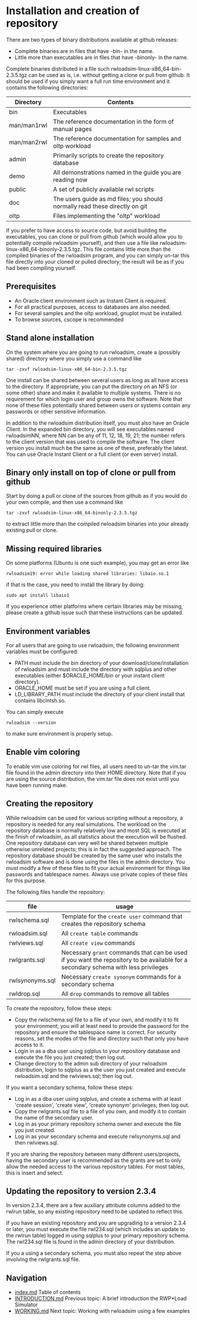 # Installation and creation of repository

There are two types of binary distributions available at github releases:

* Complete binaries are in files that have -bin- in the name.
* Little more than executables are in files that have -binonly- in the name.

Complete binaries distributed in a file such rwloadsim-linux-x86_64-bin-2.3.5.tgz
can be used as is, i.e. without getting a clone or pull from github.
It should be used if you simply want a full run time environment
and it contains the following directories:

|Directory|Contents|
|---------|--------|
|bin|Executables|
|man/man1rwl|The reference documentation in the form of manual pages|
|man/man2rwl|The reference documentation for samples and oltp workload|
|admin|Primarily scripts to create the repository database|
|demo|All demonstrations named in the guide you are reading now|
|public|A set of publicly available rwl scripts|
|doc|The users guide as md files; you should normally read these directly on git|
|oltp|Files implementing the "oltp" workload|

If you prefer to have access to source code, but avoid building the executables,
you can clone or pull from github (which would allow you to potentially compile
rwloadsim yourself), and then 
use a file like rwloadsim-linux-x86_64-binonly-2.3.5.tgz.
This file contains little more than the compiled binaries of the rwloadsim program,
and you can simply un-tar this file
directly into your cloned or pulled directory; the result will be as if you had
been compiling yourself.

## Prerequisites

 * An Oracle client environment such as Instant Client is required.
 * For all practical purposes, access to databases are also needed.
 * For several samples and the oltp workload, gnuplot must be installed.
 * To browse sources, cscope is recommended

## Stand alone installation

On the system where you are going to run rwloadsim,
create a (possibly shared) directory where you simply
use a command like
```
tar -zxvf rwloadsim-linux-x86_64-bin-2.3.5.tgz
```
One install can be shared between several users as long as all have access to the directory.
If appropriate, you can put the directory on an NFS (or some other) share and make it available to multiple systems.
There is no requirement for which login user and group owns the software.
Note that none of these files potentially shared between users or systems contain any 
passwords or other sensitive information.

In addition to the rwloadsim distribution itself, you must also have an Oracle Client.
In the expanded bin directory, you will see executables named rwloadsimNN, where NN can be any of 11, 12, 18, 19, 21;
the number refers to the client version that was used to compile the software.
The client version you install much be the same as one of these, preferably the latest.
You can use Oracle Instant Client or a full client (or even server) install.

## Binary only install on top of clone or pull from github

Start by doing a pull or clone of the sources from github 
as if you would do your own compile, and then use a command like
```
tar -zxvf rwloadsim-linux-x86_64-binonly-2.3.5.tgz
```
to extract little more than the compiled rwloadsim binaries into your already existing pull or clone.

## Missing required libraries

On some platforms (Ubuntu is one such example), you may get an error like
```
rwloadsim19: error while loading shared libraries: libaio.so.1
```
if that is the case, you need to install the library by doing:
```
sudo apt install libaio1
```
If you experience other platforms where certain libraries may be missing, please 
create a github issue such that these instructions can be updated.

## Environment variables

For all users that are going to use rwloadsim, the following environment variables must be configured:

 * PATH must include the bin directory of your download/clone/installation of rwloadsim and must include the directory with sqlplus and other executables (either $ORACLE_HOME/bin or your instant client directory).
 * ORACLE_HOME must be set if you are using a full client.
 * LD_LIBRARY_PATH must include the directory of your client install that contains libclntsh.so.

You can simply execute
```
rwloadsim --version
```
to make sure environment is properly setup.

## Enable vim coloring

To enable vim use coloring for rwl files, all users need to un-tar the vim.tar file
found in the admin directory into their HOME directory.
Note that if you are using the source distribution, the vim.tar file does not exist until
you have been running make.

## Creating the repository

While rwloadsim can be used for various scripting without a repository, a repository is needed for any real
simulations.
The workload on the repository database is normally relatively low and most SQL is executed at the finish
of rwloadsim, as all statistics about the execution will be flushed.
One repository database can very well be shared between multiple otherwise unrelated projects; this is in fact
the suggested approach.
The repository database should be created by the same user who installs the rwloadsim software and is
done using the files in the admin directory.
You _must_ modify a few of these files to fit your actual environment for things like passwords and tablespace names.
Always use private copies of these files for this purpose.

The following files handle the repository:

|file|usage|
|----|-----|
|rwlschema.sql|Template for the ```create user``` command that creates the repository schema|
|rwloadsim.sql|All ```create table``` commands|
|rwlviews.sql|All ```create view``` commands|
|rwlgrants.sql|Necessary ```grant``` commands that can be used if you want the repository to be available for a secondary schema with less privileges|
|rwlsynonyms.sql|Necessary ```create synonym``` commands for a secondary schema|
|rwldrop.sql|All ```drop``` commands to remove all tables|

To create the repository, follow these steps:

 * Copy the rwlschema.sql file to a file of your own, and modify it to fit your environment; you will at least need to provide the password for the repository and ensure the tablespace name is correct. For security reasons, set the modes of the file and directory such that only you have access to it.
 * Login in as a dba user using sqlplus to your repository database and execute the file you just created; then log out.
 * Change directory to the admin sub directory of your rwloadsim distribution, login to sqlplus as a the user you just created and execute rwloadsim.sql and the rwlviews.sql; then log out.

If you want a secondary schema, follow these steps:

 * Log in as a dba user using sqlplus, and create a schema with at least 'create session', 'create view', 'create synonym' privileges; then log out.
 * Copy the rwlgrants.sql file to a file of you own, and modify it to contain the name of the secondary user.
 * Log in as your primary repository schema owner and execute the file you just created.
 * Log in as your secondary schema and execute rwlsynonyms.sql and then rwlviews.sql.

If you are sharing the repository between many different users/projects, having the secondary user is recommended as
the grants are set to only allow the needed access to the various repository tables.
For most tables, this is insert and select.

## Updating the repository to version 2.3.4

In version 2.3.4, there are a few auxiliary attribute columns added
to the rwlrun table, so any existing repository need to be updated
to reflect this.

If you have an existing repository and you are upgrading to a version
2.3.4 or later, you must execute the file rwl234.sql (which includes an
update to the rwlrun table) logged in using sqlplus to your primary
repository schema.
The rwl234.sql file is found in the admin directory of your distribution.

If you a using a secondary schema, you must also repeat the step above
involving the rwlgrants.sql file.

## Navigation
* [index.md](index.md#rwpload-simulator-users-guide) Table of contents
* [INTRODUCTION.md](INTRODUCTION.md) Previous topic: A brief introduction the RWP*Load Simulator
* [WORKING.md](WORKING.md) Next topic: Working with rwloadsim using a few examples
